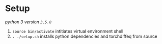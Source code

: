 # Setup
*python 3 version `3.5.0`*

1. `source bin/activate` intitiates virtual environment shell
2. `. ./setup.sh` installs python dependencies and torchdiffeq from source
